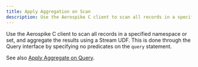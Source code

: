 ```yaml
---
title: Apply Aggregation on Scan
description: Use the Aerospike C client to scan all records in a specified Namespace or set, and aggregate the results.
---
```


Use the Aerospike C client to scan all records in a specified namespace or set, and aggregate the results using a Stream UDF. This is done through the Query interface by specifying no predicates on the `query` statement. 

See also [Apply Aggregate on Query](/docs/client/c/usage/query/aggregate.html).
